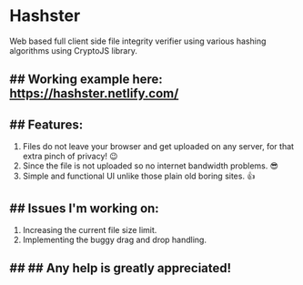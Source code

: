 # Hashster
Web based full client side file integrity verifier using various hashing algorithms using CryptoJS library.

## ## Working example here: https://hashster.netlify.com/

## ## Features:
1. Files do not leave your browser and get uploaded on any server, for that extra pinch of privacy! 😉
2. Since the file is not uploaded so no internet bandwidth problems. 😎
3. Simple and functional UI unlike those plain old boring sites. 👍

## ## Issues I'm working on:
1. Increasing the current file size limit.
2. Implementing the buggy drag and drop handling.

## ## ## Any help is greatly appreciated!
